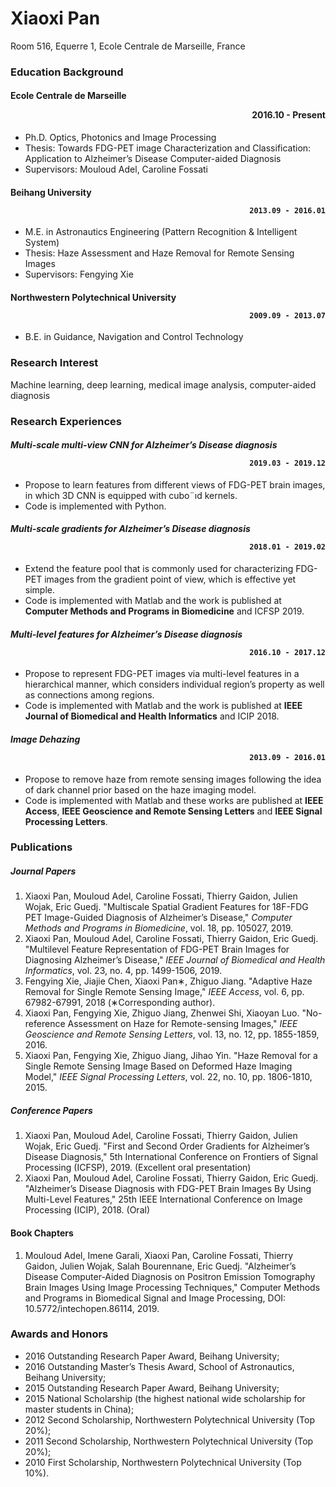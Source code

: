 # Xiaoxi Pan
Room 516, Equerre 1, Ecole Centrale de Marseille, France
### Education Background
#### __Ecole Centrale de Marseille__   <p align="right">2016.10 - Present</p>
- Ph.D. Optics, Photonics and Image Processing
- Thesis: Towards FDG-PET image Characterization and Classification: Application to Alzheimer’s Disease
Computer-aided Diagnosis
- Supervisors: Mouloud Adel, Caroline Fossati

#### __Beihang University__   <p align="right">`2013.09 - 2016.01`</p>
- M.E. in Astronautics Engineering (Pattern Recognition & Intelligent System)
- Thesis: Haze Assessment and Haze Removal for Remote Sensing Images
- Supervisors: Fengying Xie

#### __Northwestern Polytechnical University__ <p align="right">`2009.09 - 2013.07`</p>
- B.E. in Guidance, Navigation and Control Technology

### Research Interest
Machine learning, deep learning, medical image analysis, computer-aided diagnosis

### Research Experiences
#### _Multi-scale multi-view CNN for Alzheimer’s Disease diagnosis_  <p align="right">`2019.03 - 2019.12`</p>
- Propose to learn features from different views of FDG-PET brain images, in which 3D CNN is equipped with cubo¨ıd kernels.
- Code is implemented with Python.

#### _Multi-scale gradients for Alzheimer’s Disease diagnosis_  <p align="right">`2018.01 - 2019.02`</p>
- Extend the feature pool that is commonly used for characterizing FDG-PET images from the gradient point of view, which is effective yet simple.
- Code is implemented with Matlab and the work is published at __Computer Methods and Programs in Biomedicine__ and ICFSP 2019.

#### _Multi-level features for Alzheimer’s Disease diagnosis_  <p align="right">`2016.10 - 2017.12`</p>
- Propose to represent FDG-PET images via multi-level features in a hierarchical manner, which considers individual region’s property as well as connections among regions.
- Code is implemented with Matlab and the work is published at __IEEE Journal of Biomedical and Health Informatics__ and ICIP 2018.

#### _Image Dehazing_ <p align="right">`2013.09 - 2016.01`</p>
- Propose to remove haze from remote sensing images following the idea of dark channel prior based on the haze imaging model.
- Code is implemented with Matlab and these works are published at __IEEE Access__, __IEEE Geoscience and Remote Sensing Letters__ and __IEEE Signal Processing Letters__.


### Publications
##### Journal Papers
1. Xiaoxi Pan, Mouloud Adel, Caroline Fossati, Thierry Gaidon, Julien Wojak, Eric Guedj. "Multiscale Spatial Gradient Features for 18F-FDG PET Image-Guided Diagnosis of Alzheimer’s Disease," _Computer Methods and Programs in Biomedicine_, vol. 18, pp. 105027, 2019.
2. Xiaoxi Pan, Mouloud Adel, Caroline Fossati, Thierry Gaidon, Eric Guedj. "Multilevel Feature Representation of FDG-PET Brain Images for Diagnosing Alzheimer’s Disease," _IEEE Journal of Biomedical and Health Informatics_, vol. 23, no. 4, pp. 1499-1506, 2019.
3. Fengying Xie, Jiajie Chen, Xiaoxi Pan∗, Zhiguo Jiang. "Adaptive Haze Removal for Single Remote Sensing Image," _IEEE Access_, vol. 6, pp. 67982-67991, 2018 (∗Corresponding author).
4. Xiaoxi Pan, Fengying Xie, Zhiguo Jiang, Zhenwei Shi, Xiaoyan Luo. "No-reference Assessment on Haze for Remote-sensing Images," _IEEE Geoscience and Remote Sensing Letters_, vol. 13, no. 12, pp. 1855-1859, 2016.
5. Xiaoxi Pan, Fengying Xie, Zhiguo Jiang, Jihao Yin. "Haze Removal for a Single Remote Sensing Image Based on Deformed Haze Imaging Model," _IEEE Signal Processing Letters_, vol. 22, no. 10, pp. 1806-1810, 2015.

##### Conference Papers
1. Xiaoxi Pan, Mouloud Adel, Caroline Fossati, Thierry Gaidon, Julien Wojak, Eric Guedj. "First and Second Order Gradients for Alzheimer’s Disease Diagnosis," 5th International Conference on Frontiers of Signal Processing (ICFSP), 2019. (Excellent oral presentation)
2. Xiaoxi Pan, Mouloud Adel, Caroline Fossati, Thierry Gaidon, Eric Guedj. "Alzheimer’s Disease Diagnosis with FDG-PET Brain Images By Using Multi-Level Features," 25th IEEE International Conference on Image Processing (ICIP), 2018. (Oral)

#### Book Chapters
1. Mouloud Adel, Imene Garali, Xiaoxi Pan, Caroline Fossati, Thierry Gaidon, Julien Wojak, Salah Bourennane, Eric Guedj. "Alzheimer’s Disease Computer-Aided Diagnosis on Positron Emission Tomography Brain Images Using Image Processing Techniques," Computer Methods and Programs in Biomedical Signal and Image Processing, DOI: 10.5772/intechopen.86114, 2019.

### Awards and Honors
- 2016 Outstanding Research Paper Award, Beihang University;
- 2016 Outstanding Master’s Thesis Award, School of Astronautics, Beihang University;
- 2015 Outstanding Research Paper Award, Beihang University;
- 2015 National Scholarship (the highest national wide scholarship for master students in China);
- 2012 Second Scholarship, Northwestern Polytechnical University (Top 20%);
- 2011 Second Scholarship, Northwestern Polytechnical University (Top 20%);
- 2010 First Scholarship, Northwestern Polytechnical University (Top 10%).

